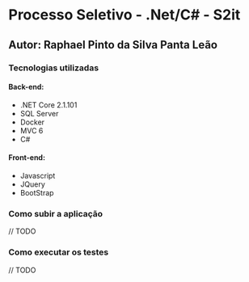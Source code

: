 # Processo Seletivo - .Net/C# - S2it

## Autor: Raphael Pinto da Silva Panta Leão

### Tecnologias utilizadas

#### Back-end: 
- .NET Core 2.1.101
- SQL Server
- Docker 
- MVC 6
- C#

#### Front-end:
- Javascript
- JQuery
- BootStrap

### Como subir a aplicação

// TODO

### Como executar os testes

// TODO
